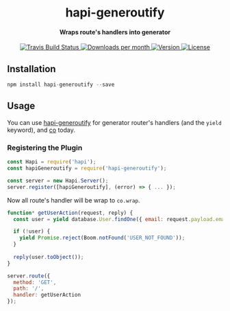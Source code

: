 <h1 align="center">
  hapi-generoutify
  <br>
</h1>

<h4 align="center">Wraps route's handlers into generator</h4>

<p align="center">
  <a href="https://travis-ci.org/noveogroup-amorgunov/hapi-generoutify">
    <img src="https://travis-ci.org/noveogroup-amorgunov/hapi-generoutify.svg?branch=master"
         alt="Travis Build Status" />
  </a>
  <a href="https://www.npmjs.com/package/hapi-generoutify">
    <img src="https://img.shields.io/npm/dm/hapi-generoutify.svg"
         alt="Downloads per month" />
  </a>
  <a href="https://www.npmjs.com/package/hapi-generoutify">
    <img src="https://img.shields.io/npm/v/hapi-generoutify.svg"
         alt="Version" />
  </a>
  <a href="https://www.npmjs.com/package/hapi-generoutify">
    <img src="https://img.shields.io/npm/l/hapi-generoutify.svg"
         alt="License" />
  </a>
</p>

## Installation

```js
npm install hapi-generoutify --save
```

## Usage

You can use [hapi-generoutify](https://github.com/noveogroup-amorgunov/hapi-generoutify) for generator router's handlers (and the `yield` keyword), and [co](https://github.com/tj/co) today.

### Registering the Plugin

```javascript
const Hapi = require('hapi');
const hapiGeneroutify = require('hapi-generoutify');

const server = new Hapi.Server();
server.register([hapiGeneroutify], (error) => { ... });
```

Now all route's handler will be wrap to `co.wrap`.

```javascript
function* getUserAction(request, reply) {
  const user = yield database.User.findOne({ email: request.payload.email });

  if (!user) {
    yield Promise.reject(Boom.notFound('USER_NOT_FOUND'));
  }
    
  reply(user.toObject());
}

server.route({
  method: 'GET',
  path: '/',
  handler: getUserAction
});
```